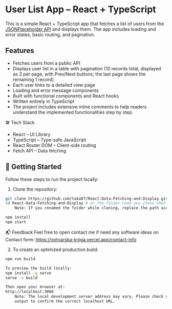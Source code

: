 # User List App – React + TypeScript

This is a simple React + TypeScript app that fetches a list of users from the [JSONPlaceholder API](https://jsonplaceholder.typicode.com/users) and displays them. The app includes loading and error states, basic routing, and pagination. 

## Features

- Fetches users from a public API
- Displays user list in a table with pagination (10 records total, displayed as 3 per page, with Prev/Next buttons; the last page shows the remaining 1 record)
- Each user links to a detailed view page
- Loading and error message components
- Built with functional components and React hooks
- Written entirely in TypeScript
- The project includes extensive inline comments to help readers understand the implemented functionalities step by step.

🛠 Tech Stack
- React – UI Library
- TypeScript – Type-safe JavaScript
- React Router DOM – Client-side routing
- Fetch API – Data fetching

## 🚀 Getting Started

Follow these steps to run the project locally:

1. Clone the repository:

```bash
git clone https://github.com/taka87/React-Data-Fetching-and-Display.git
cd React-Data-Fetching-and-Display # or the folder name you chose when cloning
    Note: If you renamed the folder while cloning, replace the path accordingly.

npm install
npm start

```
📬 Feedback
Feel free to open contact me if need any software ideas on Contact form: https://gotvarska-kniga.vercel.app/contact-info


2. To create an optimized production build:

```bash
npm run build

To preview the build locally:
npm install -g serve
serve -s build

Then open your browser at:
http://localhost:3000
    Note: The local development server address may vary. Please check your terminal 
    output to confirm the correct localhost URL.

```
